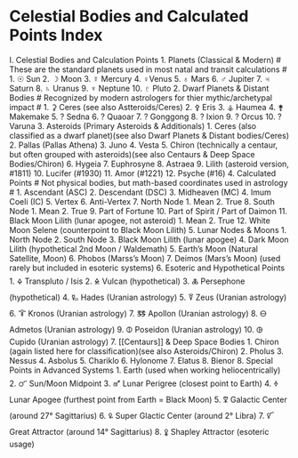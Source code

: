 # Celestial Bodies and Calculated Points Index

I. Celestial Bodies and Calculation Points
    1. Planets (Classical & Modern) # These are the standard planets used in most natal and transit calculations #
	    1. ☉ Sun
	    2. ☽ Moon
	    3. ☿ Mercury
		4. ♀Venus
	    5. ♁ Mars
	    6. ♂ Jupiter
	    7. ♃ Saturn
	    8. ♄ Uranus
	    9. ♆ Neptune
	    10. ♇ Pluto
	2. Dwarf Planets & Distant Bodies # Recognized by modern astrologers for thier mythic/archetypal impact #
		1. ⚳ Ceres (see also Astteroids/Ceres)
		2. ⚴ Eris
		3. ⚶ Haumea
		4. ⚵ Makemake
		5. ? Sedna
		6. ? Quaoar
		7. ? Gonggong
		8. ? Ixion
		9. ? Orcus
		10. ? Varuna
	3. Asteroids (Primary Asteroids & Additionals)
		1. Ceres (also classified as a dwarf planet)(see also Dwarf Planets & Distant bodies/Ceres)
		2. Pallas (Pallas Athena)
		3. Juno
		4. Vesta
		5. Chiron (technically a centaur, but often grouped with asteroids)(see also Centaurs & Deep Space Bodies/Chiron)
		6. Hygeia
		7. Euphrosyne
		8. Astraea
		9. Lilith (asteroid version, #1811)
		10. Lucifer (#1930)
		11. Amor (#1221)
		12. Psyche (#16)
	4. Calculated Points # Not physical bodies, but math-based coordinates used in astrology #
		1. Ascendant (ASC)
		2. Descendant (DSC)
		3. Midheaven (MC)
		4. Imum Coeli (IC)
		5. Vertex
		6. Anti-Vertex
		7. North Node
			1. Mean
			2. True
		8. South Node
			1. Mean
			2. True
		9. Part of Fortune
		10. Part of Spirit / Part of Daimon
		11. Black Moon Lilith (lunar apogee, not asteroid)
			1. Mean
			2. True
		12. White Moon Selene (counterpoint to Black Moon Lilith)
	5. Lunar Nodes & Moons
		1. North Node
		2. South Node
		3. Black Moon Lilith (lunar apogee)
		4. Dark Moon Lilith (hypothetical 2nd Moon / Waldemath)
		5. Earth’s Moon (Natural Satellite, Moon)
		6. Phobos (Marss’s Moon)
		7. Deimos (Mars’s Moon) (used rarely but included in esoteric systems)
	6. Esoteric and Hypothetical Points
		1. 🜍 Transpluto / Isis
		2. 🜎 Vulcan (hypothetical)
		3. 🜏 Persephone (hypothetical)
		4. 🜐 Hades (Uranian astrology)
		5. 🜑 Zeus (Uranian astrology)
		6. 🜒 Kronos (Uranian astrology)
		7. 🜓 Apollon (Uranian astrology)
		8. 🜔 Admetos (Uranian astrology)
		9. 🜕 Poseidon (Uranian astrology)
		10. 🜖 Cupido (Uranian astrology)
	7. [[Centaurs]] & Deep Space Bodies
		1. Chiron (again listed here for classification)(see also Asteroids/Chiron)
		2. Pholus
		3. Nessus
		4. Asbolus
		5. Chariklo
		6. Hylonome
		7. Elatus
		8. Bienor
	8. Special Points in Advanced Systems
		1. Earth (used when working heliocentrically)
		2. 🜜 Sun/Moon Midpoint
		3. 🜝 Lunar Perigree (closest point to Earth)
		4. 🜞 Lunar Apogee (furthest point from Earth = Black Moon)
		5. 🜟 Galactic Center (around 27° Sagittarius)
		6. 🜠 Super Glactic Center (around 2° Libra)
		7. 🜡 Great Attractor (around 14° Sagittarius)
		8. 🜢 Shapley Attractor (esoteric usage)
